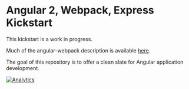 # Angular 2, Webpack, Express Kickstart

This kickstart is a work in progress.

Much of the angular-webpack description is available [here](https://angular.io/docs/ts/latest/guide/webpack.html).

The goal of this repository is to offer a clean slate for Angular application development.

[![Analytics](https://cjs-beacon.appspot.com/UA-10006093-3/github/cjsheets/angular2-express-kickstart?pixel)](https://github.com/cjsheets/angular2-express-kickstart)